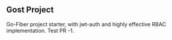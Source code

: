 ## Gost Project

Go-Fiber project starter, with jwt-auth and highly effective RBAC implementation. Test PR -1.
